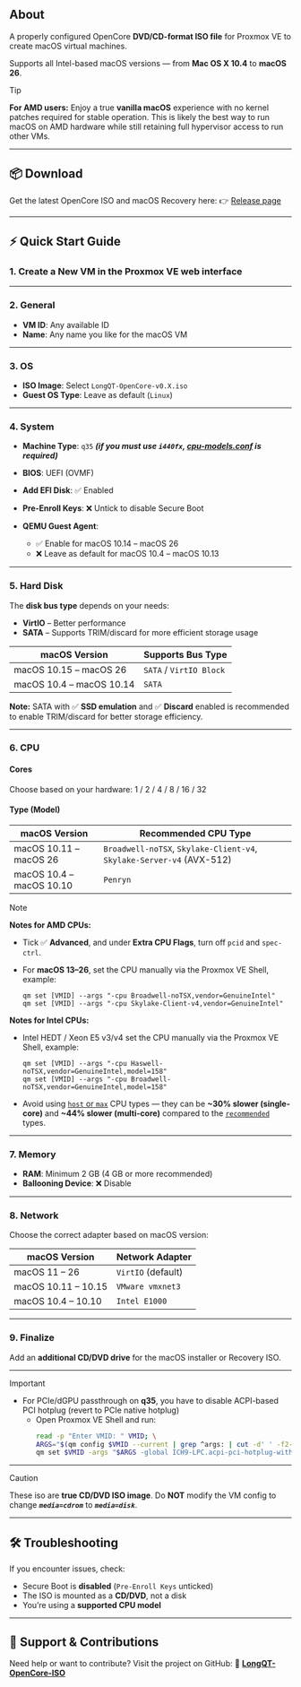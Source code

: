 ## About

A properly configured OpenCore **DVD/CD-format ISO file** for Proxmox VE to create macOS virtual machines.

Supports all Intel-based macOS versions — from **Mac OS X 10.4** to **macOS 26**.

> [!TIP]
> **For AMD users:**
> Enjoy a true **vanilla macOS** experience with no kernel patches required for stable operation.
> This is likely the best way to run macOS on AMD hardware while still retaining full hypervisor access to run other VMs.

---

## 📦 Download

Get the latest OpenCore ISO and macOS Recovery here: 👉 [Release page](https://github.com/LongQT-sea/OpenCore-ISO/releases)

---

## ⚡ Quick Start Guide

### 1. Create a New VM in the Proxmox VE web interface

---

### 2. General

* **VM ID**: Any available ID
* **Name**: Any name you like for the macOS VM

---

### 3. OS

* **ISO Image**: Select `LongQT-OpenCore-v0.X.iso`
* **Guest OS Type**: Leave as default (`Linux`)

---

### 4. System

* **Machine Type**: `q35` ***(if you must use `i440fx`, [cpu-models.conf](https://github.com/LongQT-sea/OpenCore-ISO/blob/main/cpu-models.conf) is required)***
* **BIOS**: UEFI (OVMF)
* **Add EFI Disk**: ✅ Enabled
* **Pre-Enroll Keys**: ❌ Untick to disable Secure Boot
* **QEMU Guest Agent**:

  * ✅ Enable for macOS 10.14 – macOS 26
  * ❌ Leave as default for macOS 10.4 – macOS 10.13

---

### 5. Hard Disk

The **disk bus type** depends on your needs:

* **VirtIO** – Better performance
* **SATA** – Supports TRIM/discard for more efficient storage usage

| macOS Version            | Supports Bus Type       |
| ------------------------ | ----------------------- |
| macOS 10.15 – macOS 26   | `SATA` / `VirtIO Block` |
| macOS 10.4 – macOS 10.14 | `SATA`                  |

**Note:** SATA with ✅ **SSD emulation** and ✅ **Discard** enabled is recommended to enable TRIM/discard for better storage efficiency.

---

### 6. CPU

#### Cores

Choose based on your hardware: 1 / 2 / 4 / 8 / 16 / 32

#### Type (Model)

| macOS Version            | Recommended CPU Type                                                  |
| ------------------------ | --------------------------------------------------------------------- |
| macOS 10.11 – macOS 26   | `Broadwell-noTSX`, `Skylake-Client-v4`, `Skylake-Server-v4` (AVX-512) |
| macOS 10.4 – macOS 10.10 | `Penryn`                                                              |

> [!NOTE]
> **Notes for AMD CPUs:**
> * Tick ✅ **Advanced**, and under **Extra CPU Flags**, turn off `pcid` and `spec-ctrl`.
> * For **macOS 13–26**, set the CPU manually via the Proxmox VE Shell, example:
>
>   ```
>   qm set [VMID] --args "-cpu Broadwell-noTSX,vendor=GenuineIntel"
>   qm set [VMID] --args "-cpu Skylake-Client-v4,vendor=GenuineIntel"
>   ```
>   
>  **Notes for Intel CPUs:**
>
> * Intel HEDT / Xeon E5 v3/v4 set the CPU manually via the Proxmox VE Shell, example:
>   ```
>   qm set [VMID] --args "-cpu Haswell-noTSX,vendor=GenuineIntel,model=158"
>   qm set [VMID] --args "-cpu Broadwell-noTSX,vendor=GenuineIntel,model=158"
>   ```
> * Avoid using [`host` or `max`](https://browser.geekbench.com/v6/cpu/14313138) CPU types — they can be **~30% slower (single-core)** and **~44% slower (multi-core)** compared to the [`recommended`](https://browser.geekbench.com/v6/cpu/14205183) types.

---

### 7. Memory

* **RAM**: Minimum 2 GB (4 GB or more recommended)
* **Ballooning Device**: ❌ Disable

---

### 8. Network

Choose the correct adapter based on macOS version:

| macOS Version       | Network Adapter    |
| ------------------- | ------------------ |
| macOS 11 – 26       | `VirtIO` (default) |
| macOS 10.11 – 10.15 | `VMware vmxnet3`   |
| macOS 10.4 – 10.10  | `Intel E1000`      |

---

### 9. Finalize

Add an **additional CD/DVD drive** for the macOS installer or Recovery ISO.

---

> [!IMPORTANT]
> - For PCIe/dGPU passthrough on **q35**, you have to disable ACPI-based PCI hotplug (revert to PCIe native hotplug)
>   - Open Proxmox VE Shell and run:
>     ```bash
>     read -p "Enter VMID: " VMID; \
>     ARGS="$(qm config $VMID --current | grep ^args: | cut -d' ' -f2-)"; \
>     qm set $VMID -args "$ARGS -global ICH9-LPC.acpi-pci-hotplug-with-bridge-support=off"
>     ```

---

> [!CAUTION]
> These iso are **true CD/DVD ISO image**.
> Do **NOT** modify the VM config to change ***`media=cdrom`*** to ***`media=disk`***.

---

## 🛠️ Troubleshooting

If you encounter issues, check:

* Secure Boot is **disabled** (`Pre-Enroll Keys` unticked)
* The ISO is mounted as a **CD/DVD**, not a disk
* You’re using a **supported CPU model**

---

## 🤝 Support & Contributions

Need help or want to contribute?
Visit the project on GitHub:
🔗 [**LongQT-OpenCore-ISO**](https://github.com/LongQT-sea/OpenCore-ISO)
